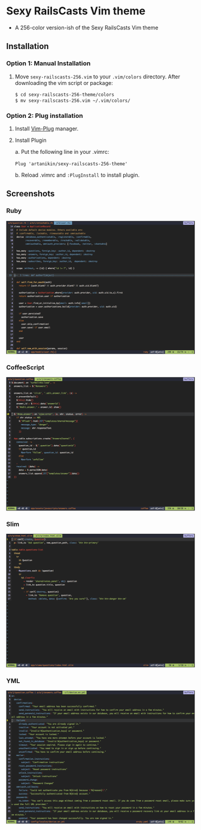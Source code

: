 # Sexy RailsCasts Vim theme

- A 256-color version-ish of the Sexy RailsCasts Vim theme

Installation
------------

### Option 1: Manual Installation

1.  Move `sexy-railscasts-256.vim` to your `.vim/colors` directory. After downloading the
    vim script or package:

        $ cd sexy-railscasts-256-theme/colors
        $ mv sexy-railscasts-256.vim ~/.vim/colors/

### Option 2: Plug installation

1. Install [Vim-Plug](https://github.com/junegunn/vim-plug) manager.

2. Install Plugin

    a. Put the following line in your .vimrc:

      ```Plug 'artanikin/sexy-railscasts-256-theme'```

    b. Reload .vimrc and `:PlugInstall` to install plugin.


Screenshots
-----------

### Ruby
![sexy railscasts 256 theme](https://github.com/artanikin/sexy-railscasts-256-theme/blob/master/screenshots/ruby.png)

### CoffeeScript
![sexy railscasts 256 theme](https://github.com/artanikin/sexy-railscasts-256-theme/blob/master/screenshots/coffeescript.png)

### Slim
![sexy railscasts 256 theme](https://github.com/artanikin/sexy-railscasts-256-theme/blob/master/screenshots/slim.png)

### YML
![sexy railscasts 256 theme](https://github.com/artanikin/sexy-railscasts-256-theme/blob/master/screenshots/yml.png)
